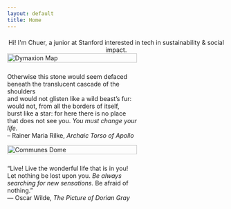 ```yaml
---
layout: default
title: Home
---
```

<div style="text-align: center; margin-top: 20px;">
  Hi! I'm Chuer, a junior at Stanford interested in tech in sustainability & social impact.
</div>

<div style="display: flex; flex-direction: column; align-items: flex-start; max-width: 300px; gap: 10px;">
  <!-- Image on top -->
  <img src="{{ '/assets/dymaxion.jpg' | relative_url }}" alt="Dymaxion Map" style="width: 100%;">

  <!-- Text below -->
  <p>
    Otherwise this stone would seem defaced<br />
    beneath the translucent cascade of the shoulders<br />
    and would not glisten like a wild beast’s fur:<br />
    would not, from all the borders of itself,<br />
    burst like a star: for here there is no place<br />
    that does not see you. <em>You must change your life.</em><br />
    – Rainer Maria Rilke, <em>Archaic Torso of Apollo</em>
  </p>
</div>

<div style="display: flex; flex-direction: column; align-items: flex-start; max-width: 300px; gap: 10px;">
  <img src="{{ '/assets/communesdome.jpg' | relative_url }}" alt="Communes Dome" style="width: 100%;">

  <p>
    “Live! Live the wonderful life that is in you! Let nothing be lost upon you. <em>Be always searching for new sensations.</em> Be afraid of nothing.”<br />
    ― Oscar Wilde, <em>The Picture of Dorian Gray</em>
  </p>
</div>


